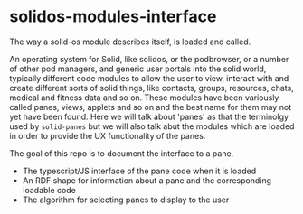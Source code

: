 # solidos-modules-interface
The way a solid-os module describes itself, is loaded and called.

An operating system for Solid, like solidos, or the podbrowser, or a number of other
pod managers, and generic user portals into the solid world, typically different
 code modules to allow the user to view, interact with and create different sorts of solid things,
like contacts, groups, resources, chats, medical and fitness data and so on.
These modules have been variously called panes, views, applets and so on and the best
name for them may not yet have been found. Here we will talk about 'panes' as that
the terminolgy used by `solid-panes` but we will also talk abut the modules
which are loaded in order to provide the UX functionality of the panes.

The goal of this repo is to document the interface to a pane.

- The typescript/JS interface of the pane code when it is loaded
- An RDF shape for information about a pane and the corresponding loadable code
- The algorithm for selecting panes to display to the user
